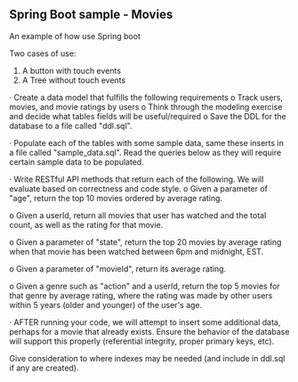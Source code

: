 Spring Boot sample - Movies 
------------------

An example of how use Spring boot

Two cases of use:

1. A button with touch events 
2. A Tree without touch events

·         Create a data model that fulfills the following requirements
o    Track users, movies, and movie ratings by users
o    Think through the modeling exercise and decide what tables fields will be useful/required
o    Save the DDL for the database to a file called "ddl.sql".

·         Populate each of the tables with some sample data, same these inserts in a file called "sample_data.sql". 
Read the queries below as they will require certain sample data to be populated.

·   Write RESTful API methods that return each of the following. We will evaluate based on correctness and code style.
o    Given a parameter of "age", return the top 10 movies ordered by average rating.

o    Given a userId, return all movies that user has watched and the total count, as well as the rating for that movie.

o    Given a parameter of "state", return the top 20 movies by average rating when that movie has been watched between 6pm and midnight, EST.

o    Given a parameter of "movieId", return its average rating.

o    Given a genre such as "action" and a userId, return the top 5 movies for that genre by average rating, where the rating was made by other users within 5 years
 (older and younger) of the user's age.

·         AFTER running your code, we will attempt to insert some additional data, perhaps for a movie that already exists. 
Ensure the behavior of the database will support this properly (referential integrity, proper primary keys, etc). 

Give consideration to where indexes may be needed (and include in ddl.sql if any are created).
